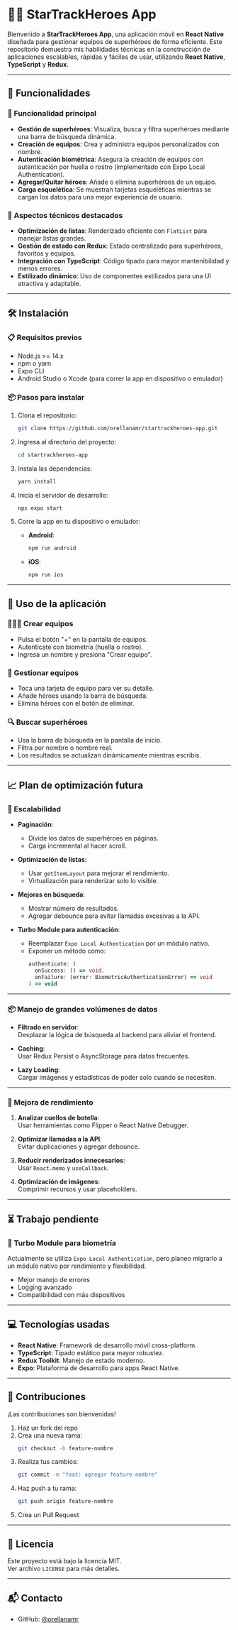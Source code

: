 # 🦸‍♂️ StarTrackHeroes App

Bienvenido a **StarTrackHeroes App**, una aplicación móvil en **React Native** diseñada para gestionar equipos de superhéroes de forma eficiente. Este repositorio demuestra mis habilidades técnicas en la construcción de aplicaciones escalables, rápidas y fáciles de usar, utilizando **React Native**, **TypeScript** y **Redux**.

---

## 🚀 Funcionalidades

### 🔹 Funcionalidad principal
- **Gestión de superhéroes**: Visualiza, busca y filtra superhéroes mediante una barra de búsqueda dinámica.
- **Creación de equipos**: Crea y administra equipos personalizados con nombre.
- **Autenticación biométrica**: Asegura la creación de equipos con autenticación por huella o rostro (implementado con Expo Local Authentication).
- **Agregar/Quitar héroes**: Añade o elimina superhéroes de un equipo.
- **Carga esquelética**: Se muestran tarjetas esqueléticas mientras se cargan los datos para una mejor experiencia de usuario.

### 🔧 Aspectos técnicos destacados
- **Optimización de listas**: Renderizado eficiente con `FlatList` para manejar listas grandes.
- **Gestión de estado con Redux**: Estado centralizado para superhéroes, favoritos y equipos.
- **Integración con TypeScript**: Código tipado para mayor mantenibilidad y menos errores.
- **Estilizado dinámico**: Uso de componentes estilizados para una UI atractiva y adaptable.

---

## 🛠️ Instalación

### 📋 Requisitos previos
- Node.js >= 14.x
- npm o yarn
- Expo CLI
- Android Studio o Xcode (para correr la app en dispositivo o emulador)

### 📦 Pasos para instalar

1. Clona el repositorio:
   ```bash
   git clone https://github.com/orellanamr/startrackheroes-app.git
   ```
2. Ingresa al directorio del proyecto:
   ```bash
   cd startrackheroes-app
   ```
3. Instala las dependencias:
   ```bash
   yarn install
   ```
4. Inicia el servidor de desarrollo:
   ```bash
   npx expo start
   ```
5. Corre la app en tu dispositivo o emulador:

   - **Android**:  
     ```bash
     npm run android
     ```

   - **iOS**:  
     ```bash
     npm run ios
     ```

---

## 📲 Uso de la aplicación

### 🧑‍🤝‍🧑 Crear equipos
- Pulsa el botón "+" en la pantalla de equipos.
- Autentícate con biometría (huella o rostro).
- Ingresa un nombre y presiona "Crear equipo".

### 🔁 Gestionar equipos
- Toca una tarjeta de equipo para ver su detalle.
- Añade héroes usando la barra de búsqueda.
- Elimina héroes con el botón de eliminar.

### 🔍 Buscar superhéroes
- Usa la barra de búsqueda en la pantalla de inicio.
- Filtra por nombre o nombre real.
- Los resultados se actualizan dinámicamente mientras escribís.

---

## 📈 Plan de optimización futura

### 🧪 Escalabilidad
- **Paginación**:
  - Divide los datos de superhéroes en páginas.
  - Carga incremental al hacer scroll.

- **Optimización de listas**:
  - Usar `getItemLayout` para mejorar el rendimiento.
  - Virtualización para renderizar solo lo visible.

- **Mejoras en búsqueda**:
  - Mostrar número de resultados.
  - Agregar debounce para evitar llamadas excesivas a la API.

- **Turbo Module para autenticación**:
  - Reemplazar `Expo Local Authentication` por un módulo nativo.
  - Exponer un método como:
    ```ts
    authenticate: (
      onSuccess: () => void,
      onFailure: (error: BiometricAuthenticationError) => void
    ) => void
    ```

---

### 📦 Manejo de grandes volúmenes de datos

- **Filtrado en servidor**:  
  Desplazar la lógica de búsqueda al backend para aliviar el frontend.

- **Caching**:  
  Usar Redux Persist o AsyncStorage para datos frecuentes.

- **Lazy Loading**:  
  Cargar imágenes y estadísticas de poder solo cuando se necesiten.

---

### 🚀 Mejora de rendimiento

1. **Analizar cuellos de botella**:  
   Usar herramientas como Flipper o React Native Debugger.

2. **Optimizar llamadas a la API**:  
   Evitar duplicaciones y agregar debounce.

3. **Reducir renderizados innecesarios**:  
   Usar `React.memo` y `useCallback`.

4. **Optimización de imágenes**:  
   Comprimir recursos y usar placeholders.

---

## ⏳ Trabajo pendiente

### 🔐 Turbo Module para biometría
Actualmente se utiliza `Expo Local Authentication`, pero planeo migrarlo a un módulo nativo por rendimiento y flexibilidad.

- Mejor manejo de errores
- Logging avanzado
- Compatibilidad con más dispositivos

---

## 💻 Tecnologías usadas

- **React Native**: Framework de desarrollo móvil cross-platform.
- **TypeScript**: Tipado estático para mayor robustez.
- **Redux Toolkit**: Manejo de estado moderno.
- **Expo**: Plataforma de desarrollo para apps React Native.

---

## 🤝 Contribuciones

¡Las contribuciones son bienvenidas!

1. Haz un fork del repo
2. Crea una nueva rama:
   ```bash
   git checkout -b feature-nombre
   ```
3. Realiza tus cambios:
   ```bash
   git commit -m "feat: agregar feature-nombre"
   ```
4. Haz push a tu rama:
   ```bash
   git push origin feature-nombre
   ```
5. Crea un Pull Request

---

## 📝 Licencia

Este proyecto está bajo la licencia MIT.  
Ver archivo `LICENSE` para más detalles.

---

## 📬 Contacto

- GitHub: [@orellanamr](https://github.com/orellanamr)